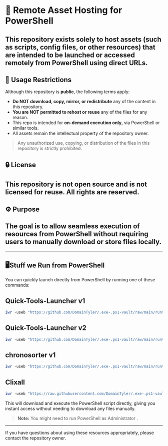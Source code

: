 # 🔗 Remote Asset Hosting for PowerShell

This repository exists **solely to host assets** (such as scripts, config files, or other resources) that are intended to be launched or accessed remotely from PowerShell using direct URLs.
---
## 🚫 Usage Restrictions

Although this repository is **public**, the following terms apply:

- **Do NOT download, copy, mirror, or redistribute** any of the content in this repository.
- **You are NOT permitted to rehost or reuse** any of the files for any reason.
- This repo is intended for **on-demand execution only**, via PowerShell or similar tools.
- All assets remain the intellectual property of the repository owner.

> Any unauthorized use, copying, or distribution of the files in this repository is strictly prohibited.

## 🔒 License

This repository is **not open source** and is not licensed for reuse. All rights are reserved.
---
## ⚙️ Purpose

The goal is to allow seamless execution of resources from PowerShell without requiring users to manually download or store files locally.
---
---

## 🖥️Stuff we Run from PowerShell

You can quickly launch directly from PowerShell by running one of these commands:
 ## Quick-Tools-Launcher v1
 
```powershell
iwr -useb "https://github.com/DomainTyler/.exe-.ps1-vault/raw/main/run%20QLT%20v1.ps1" | iex
```
## Quick-Tools-Launcher v2

```powershell
iwr -useb "https://github.com/DomainTyler/.exe-.ps1-vault/raw/main/run%20QLT%20v2.ps1" | iex
```
## chronosorter v1

```powershell
iwr -useb "https://github.com/DomainTyler/.exe-.ps1-vault/raw/main/run%20CS%20v1.ps1" | iex
```
## Clixall

```powershell
iwr -useb "https://raw.githubusercontent.com/DomainTyler/.exe-.ps1-vault/main/run%20Clixall.ps1" | iex
```

This will download and execute the PowerShell script directly, giving you instant access without needing to download any files manually.

> **Note:** You might need to run PowerShell as Administrator .
---
If you have questions about using these resources appropriately, please contact the repository owner.
